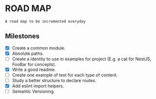# ROAD MAP

`A road map to be incremented everyday`

## Milestones

- [x] Create a common module.
- [x] Absolute paths.
- [ ] Create a identity to use in examples for project (E.g. a cat for NestJS, FooBar for concepts).
- [x] Write a good readme.
- [ ] Create one example of test for each type of content.
- [ ] Study a better structure to declare routes.
- [x] Add eslint import helpers.
- [ ] Semantic Versioning.
